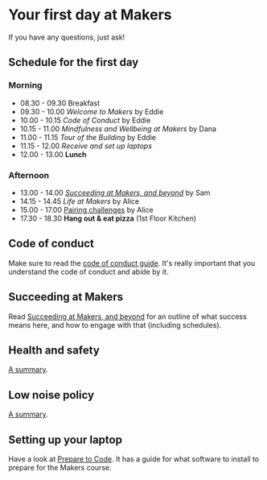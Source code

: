 # Your first day at Makers

If you have any questions, just ask!

## Schedule for the first day

### Morning

* 08.30 - 09.30 Breakfast
* 09.30 - 10.00 _Welcome to Makers_ by Eddie
* 10.00 - 10.15 _Code of Conduct_ by Eddie
* 10.15 - 11.00 _Mindfulness and Wellbeing at Makers_ by Dana
* 11.00 - 11.15 _Tour of the Building_ by Eddie
* 11.15 - 12.00 _Receive and set up laptops_
* 12.00 - 13.00 **Lunch**

### Afternoon

* 13.00 - 14.00 _[Succeeding at Makers, and beyond](https://github.com/makersacademy/course/blob/master/goals/README.md)_ by Sam 
* 14.15 - 14.45 _Life at Makers_ by Alice
* 15.00 - 17.00 [Pairing challenges](https://github.com/makersacademy/skills-workshops/tree/master/week-1/pairing_challenges) by Alice
* 17.30 - 18.30 **Hang out & eat pizza** (1st Floor Kitchen)

## Code of conduct

Make sure to read the [code of conduct guide](https://github.com/makersacademy/course/blob/master/code_of_conduct_guide.md).  It's really important that you understand the code of conduct and abide by it.

## Succeeding at Makers

Read [Succeeding at Makers, and beyond](https://github.com/makersacademy/course/blob/master/goals/README.md) for an outline of what success means here, and how to engage with that (including schedules).

## Health and safety

[A summary](https://github.com/makersacademy/course/blob/master/pills/health_and_safety_at_treehouse.md).

## Low noise policy

[A summary](https://github.com/makersacademy/course/blob/master/pills/low_noise_policy.md).

## Setting up your laptop

Have a look at [Prepare to Code](http://www.preparetocode.io/).  It has a guide for what software to install to prepare for the Makers course.
